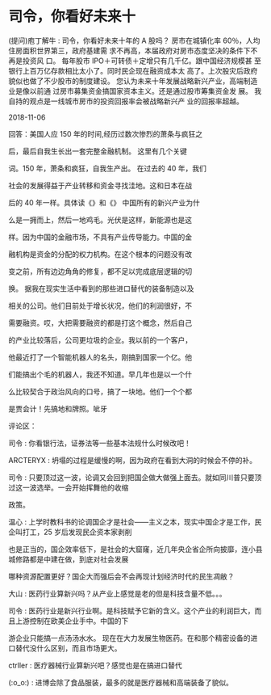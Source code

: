 # 司令，你看好未来十

(提问)庖丁解牛 : 司令，你看好未来十年的 A 股吗？ 房市在城镇化率 60％，人均住房面积世界第三，政府基建需 求不再高，本届政府对房市态度坚决的条件下不再是投资风 口。 每年股市 IPO＋可转债＋定增只有几千亿。跟中国经济规模甚 至银行上百万亿存款相比太小了。同时民企现在融资成本太 高了。上次股灾后政府貌似也做了不少股市的制度建设。 您认为未来十年发展战略新兴产业，高端制造业是像以前通 过房市募集资金搞国家资本主义。还是通过股市筹集资金发 展。 我自持的观点是一线城市房市的投资回报率会被战略新兴产 业的回报率超越。

2018-11-06

回答：美国人应 150 年的时间,经历过数次惨烈的萧条与疯狂之

后，最后自我生长出一套完整金融机制。 这里有几个关键

词。150 年，萧条和疯狂，自我生产出。 在过去的 40 年，我们

社会的发展得益于产业转移和资金寻找洼地。这和日本在战

后的 40 年一样。具体读《》和《》 中国所有的新兴产业为什

么是一拥而上，然后一地鸡毛。光伏是这样，新能源也是这

样。因为中国的金融市场，不具有产业传导能力。中国的金

融机构是资金的分配的权力机构。在这个根本的问题没有改

变之前，所有边边角角的修复，都不足以完成底层逻辑的切

换。 据我在现实生活中看到的那些进口替代的装备制造以及

相关的公司。他们目前处于增长状况，他们的利润很好，不

需要融资。哎，大把需要融资的都是打这个概念，然后自己

的产业比较落后，公司更垃圾的企业。我以前的一个客户，

他最近打了一个智能机器人的名头，刚搞到国家一个亿。他

们能搞出个毛的机器人，我还不知道。早几年也是以一个什

么比较契合于政治风向的口号，搞了一块地。他们一个个都

是贾会计！先搞地和牌照。呲牙

评论区：

司令 : 你看银行法，证券法等一些基本法规什么时候改吧！

ARCTERYX : 坍塌的过程是缓慢的啊，因为政府在看到大洞的时候会不停的补。

司令 : 只要顶过这一波，论调又会回到把国企做大做强上面去。就如同川普只要顶过这一波选举。一会开始挥舞他的收缩

政策。

温心 : 上学时教科书的论调国企才是社会——主义之本，现实中国企才是工作，民企叫打工，25 岁后发现民企资本家剥削

也是正当的，国企效率低下，是社会的大窟窿，近几年央企省企所向披靡，连小县城修路都是中建在做，到底对社会发展

哪种资源配置更好？国企大而强后会不会再现计划经济时代的民生凋敝？

大山 : 医药行业算新兴吗？从产业上感觉是老的但是科技含量不低。。。

司令 : 医药行业是新兴行业啊。是科技赋予它新的含义。这个产业的利润巨大，而且上游控制在欧美企业手中。中国的下

游企业只能搞一点汤汤水水。 现在在大力发展生物医药。在和那个精密设备的进口替代没什么区别，而且市场更大。

ctrller : 医疗器械行业算新兴吧？感觉也是在搞进口替代

(:o_o:) : 进博会除了食品服装，最多的就是医疗器械和高端装备了貌似。